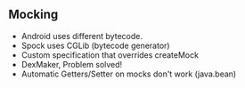 ## Mocking

- Android uses different bytecode.
- Spock uses CGLib (bytecode generator)
- Custom specification that overrides createMock 
- DexMaker, Problem solved!
- Automatic Getters/Setter on mocks don't work (java.bean)
